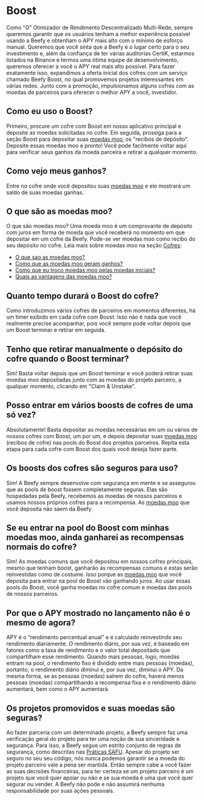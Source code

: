 # Boost

Como "O" Otimizador de Rendimento Descentralizado Multi-Rede, sempre queremos garantir que os usuários tenham a melhor experiência possível usando a Beefy e obtenham o APY mais alto com o mínimo de esforço manual. Queremos que você sinta que a Beefy é o lugar certo para o seu investimento e, além da confiança de ter várias auditorias CertiK, estarmos listados na Binance e termos uma ótima equipe de desenvolvimento, queremos oferecer a você o APY real mais alto possível. Para fazer exatamente isso, expandimos a oferta inicial dos cofres com um serviço chamado Beefy Boost, no qual promovemos projetos interessantes em várias redes. Junto com a promoção, impulsionamos alguns cofres com as moedas de parceiros para oferecer o melhor APY a você, investidor.

## Como eu uso o Boost?

Primeiro, procure um cofre com Boost em nosso aplicativo principal e deposite as moedas solicitadas no cofre. Em seguida, prossiga para a seção Boost para depositar suas  [moedas moo](launchpool.md#o-que-sao-os-mootokens), os "recibos de depósito". Deposite essas moedas moo e pronto! Você pode facilmente voltar aqui para verificar seus ganhos da moeda parceira e retirar a qualquer momento.

## Como vejo meus ganhos?

Entre no cofre onde você depositou suas [moedas moo](launchpool.md#o-que-sao-mootokens) e ele mostrará um saldo de suas moedas ganhas.

## O que são as moedas moo?

O que são moedas moo? Uma moeda moo é um comprovante de depósito com juros em forma de moeda que você receberá no momento em que depositar em um cofre da Beefy. Pode-se ver moedas moo como recibo do seu depósito no cofre. Leia mais sobre moedas moo na seção [Cofres](vaults.md#o-que-e-um-vault):

* [O que sao as moedas moo?](https://docs.beefy.com/ecosystem/products/vaults#what-are-mootokens)
* [Como que as moedas moo geram ganhos?](https://docs.beefy.com/ecosystem/products/vaults#how-do-mootokens-earn-interest)
* [Como que eu troco moedas moo pelas moedas iniciais? ](https://docs.beefy.com/ecosystem/products/vaults#how-do-i-redeem-mootokens-for-the-initially-deposited-tokens)
* [Quais as vantagens das moedas moo?](https://docs.beefy.com/ecosystem/products/vaults#what-are-the-advantages-of-the-mootoken-system)

## **Quanto tempo durará o Boost do cofre?**

Como introduzimos vários cofres de parceiros em momentos diferentes, há um timer exibido em cada cofre com Boost. Isso não é nada que você realmente precise acompanhar, pois você sempre pode voltar depois que um Boost terminar e retirar em seguida.

## **Tenho que retirar manualmente o depósito do cofre quando o Boost terminar?**

Sim! Basta voltar depois que um Boost terminar e você poderá retirar suas moedas moo depositadas junto com as moedas do projeto parceiro, a qualquer momento, clicando em "Claim & Unstake".

## **Posso entrar em vários boosts de cofres de uma só vez?**

Absolutamente! Basta depositar as moedas necessárias em um ou vários de nossos cofres com Boost, um por um, e depois depositar suas  [moedas moo](launchpool.md#o-que-sao-os-mootokens) (recibos de cofre) nas pools do Boost dos projetos parceiros. Repita esta etapa para cada cofre com Boost dos quais você deseja fazer parte.

## Os boosts dos cofres são seguros para uso?

Sim! A Beefy sempre desenvolve com segurança em mente e se assegurou que as pools de boost fossem completamente seguras. Elas são hospedadas pela Beefy, recebemos as moedas de nossos parceiros e usamos nossos próprios cofres para a recompensa. As [moedas moo](launchpool.md#o-que-sao-os-mootokens) que você deposita não saem da Beefy.

## **Se eu entrar na pool do Boost com minhas moedas moo, ainda ganharei as recompensas normais do cofre?**

Sim! As moedas comuns que você depositou em nossos cofres principais, mesmo que tenham boost, ganharão as recompensas comuns e estas serão reinvestidas como de costume. Isso porque as [moedas moo](launchpool.md#o-que-sao-os-mootokens) que você deposita para entrar na pool do Boost vão ganhando juros. Ao usar essas pools do Boost, você ganha moedas no cofre comum e moedas das pools de nossos parceiros.

## Por que o APY mostrado no lançamento não é o mesmo de agora?

APY é o “rendimento percentual anual” e é calculado reinvestindo seu rendimento diariamente. O rendimento diário, por sua vez, é baseado em fatores como a taxa de rendimento e o valor total depositado que compartilham esse rendimento. Quando mais pessoas, logo, moedas entram na pool, o rendimento fixo é dividido entre mais pessoas (moedas), portanto, o rendimento diário diminui e, por sua vez, diminui o APY. Da mesma forma, se as pessoas (moedas) saírem do cofre, haverá menos pessoas (moedas) compartilhando a recompensa fixa e o rendimento diário aumentará, bem como o APY aumentará.

## Os projetos promovidos e suas moedas são seguras?

Ao fazer parceria com um determinado projeto, a Beefy sempre faz uma verificação geral do projeto para ter uma noção de sua sinceridade e segurança. Para isso, a Beefy segue um estrito conjunto de regras de segurança, como descritas nas [Práticas SAFU](../protocolo-safu/beefy-safu-practices.md).  Apesar do projeto ser seguro no seu seu código, nós nunca podemos garantir se a moeda do projeto parceiro vale a pena ser mantida. Então sempre cabe a você fazer as suas decisões financeiras, para ter certeza se um projeto parceiro é um projeto que você quer apoiar ou não e se sua moeda é uma que você quer segurar ou vender. A Beefy não pode e não assumirá nenhuma responsabilidade por suas ações pessoais.
